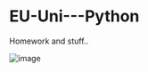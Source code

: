 # EU-Uni---Python
Homework and stuff..


![image](https://user-images.githubusercontent.com/72689635/133990136-ef6995f4-20b7-4654-8b28-0f4104201ad2.png)
